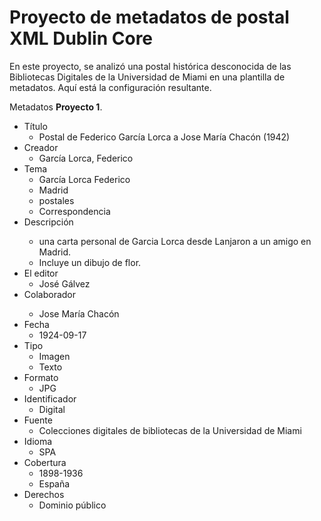 <h1>Proyecto de metadatos de postal XML Dublin Core</h1>

<p>En este proyecto, se analizó una postal histórica desconocida de las Bibliotecas Digitales de la Universidad de Miami en una plantilla de metadatos. Aquí está la configuración resultante.</p>



<p>Metadatos <strong>Proyecto 1</strong>.</p>

<ul>
<li>Título
  <ul>
<li>Postal de Federico García Lorca a Jose María Chacón (1942)</li>
</ul>
</li>
  
<li>Creador
    <ul>
<li>García Lorca, Federico</li>
</ul>
</li>
  
<li>Tema
<ul>
<li>García Lorca Federico</li>
<li>Madrid</li>
<li>postales</li>
<li>Correspondencia</li>
</ul>
</li>
  
<li>Descripción</li>
 <ul>
<li>una carta personal de Garcia Lorca desde Lanjaron a un amigo en Madrid.</li>
<li>Incluye un dibujo de flor.</li>
</ul>

<li>El editor
  <ul>
 <li>José Gálvez</li>
  </ul>
</li>
  
 <li>Colaborador</li>
      <ul>
<li> Jose María Chacón</li>
    </ul>

<li>Fecha
<ul>
<li>1924-09-17</li>
  </ul>
</li>

<li>Tipo
<ul>
<li>Imagen</li>
 <li>Texto</li>
 </ul>
</li>

<li>Formato
<ul>
<li>JPG</li>
</ul>
</li>

<li>Identificador
<ul>
<li>Digital</li>
</ul>
</li>

<li>Fuente
<ul>
<li>Colecciones digitales de bibliotecas de la Universidad de Miami</li>
</ul>
</li>


<li>Idioma
<ul>
<li>SPA</li>
</ul>
</li>

<li>Cobertura
<ul>
<li>1898-1936</li>
  <li>España</li>
</ul>
</li>

<li>Derechos
<ul>
<li>Dominio público</li>
</ul>
</li>
</ul>


